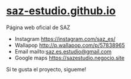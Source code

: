 # [saz-estudio.github.io](http://saz-estudio.github.io)
Página web oficial de SAZ

- Instagram   https://instagram.com/saz_es/
- Wallapop    http://p.wallapop.com/p/57838965
- Email       mailto:saz.es.estudio@gmail.com
- Google maps https://sazestudio.negocio.site

Si te gusta el proyecto, sigueme!

